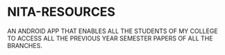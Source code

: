 # NITA-RESOURCES
AN ANDROID APP THAT ENABLES ALL THE STUDENTS OF MY COLLEGE TO ACCESS ALL THE PREVIOUS YEAR SEMESTER PAPERS OF ALL THE BRANCHES.
